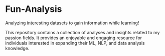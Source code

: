 # Fun-Analysis
Analyzing interesting datasets to gain information while learning!

This repository contains a collection of analyses and insights related to my passion fields. It provides an enjoyable and engaging resource for individuals interested in expanding their ML, NLP, and data analysis knowledge.
